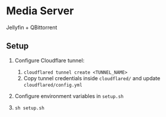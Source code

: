 # Media Server

Jellyfin + QBittorrent

## Setup

1. Configure Cloudflare tunnel:

    1. `cloudflared tunnel create <TUNNEL_NAME>`
    2. Copy tunnel credentials inside `cloudflared/` and update `cloudflared/config.yml`

2. Configure environment variables in `setup.sh`

3. `sh setup.sh`